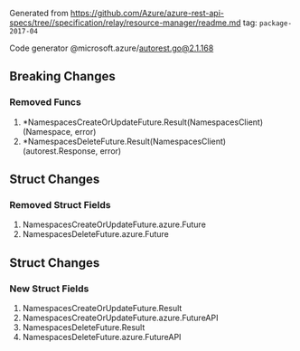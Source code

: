 Generated from https://github.com/Azure/azure-rest-api-specs/tree//specification/relay/resource-manager/readme.md tag: `package-2017-04`

Code generator @microsoft.azure/autorest.go@2.1.168

## Breaking Changes

### Removed Funcs

1. *NamespacesCreateOrUpdateFuture.Result(NamespacesClient) (Namespace, error)
1. *NamespacesDeleteFuture.Result(NamespacesClient) (autorest.Response, error)

## Struct Changes

### Removed Struct Fields

1. NamespacesCreateOrUpdateFuture.azure.Future
1. NamespacesDeleteFuture.azure.Future

## Struct Changes

### New Struct Fields

1. NamespacesCreateOrUpdateFuture.Result
1. NamespacesCreateOrUpdateFuture.azure.FutureAPI
1. NamespacesDeleteFuture.Result
1. NamespacesDeleteFuture.azure.FutureAPI
